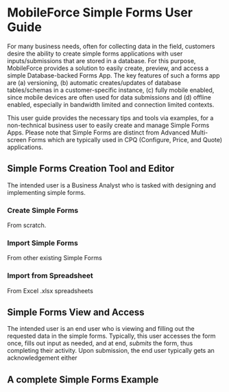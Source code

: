 # MobileForce Simple Forms User Guide
For many business needs, often for collecting data in the field, customers desire the ability to create simple forms applications with user inputs/submissions that are stored in a database. For this purpose, MobileForce provides a solution to easily create, preview, and access a simple Database-backed Forms App. The key features of such a forms app are (a) versioning, (b) automatic creates/updates of database tables/schemas in a customer-specific instance, (c) fully mobile enabled, since mobile devices are often used for data submissions and (d) offline enabled, especially in bandwidth limited and connection limited contexts.

This user guide provides the necessary tips and tools via examples, for a non-technical business user to easily create and manage Simple Forms Apps.
Please note that Simple Forms are distinct from Advanced Multi-screen Forms which are typically used in CPQ (Configure, Price, and Quote) applications.


## Simple Forms Creation Tool and Editor
The intended user is a Business Analyst who is tasked with designing and implementing simple forms.

### Create Simple Forms
From scratch.
### Import Simple Forms
From other existing Simple Forms
### Import from Spreadsheet
From Excel .xlsx spreadsheets

## Simple Forms View and Access
The intended user is an end user who is viewing and filling out the requested data in the simple forms. Typically, this user accesses the form once, fills out input as needed, and at end, *submits* the form, thus completing their activity. Upon submission, the end user typically gets an acknowledgement either 

## A complete Simple Forms Example

